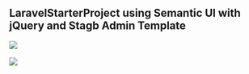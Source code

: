 ## LaravelStarterProject using Semantic UI with jQuery and Stagb Admin Template

<img src="https://github.com/OpenThinkLabs/LaravelStarterApplication/blob/master/public/img/screenshot/login.png"/>
<br/><br/>
<img src="https://github.com/OpenThinkLabs/LaravelStarterApplication/blob/master/public/img/screenshot/dashboard.png"/>
